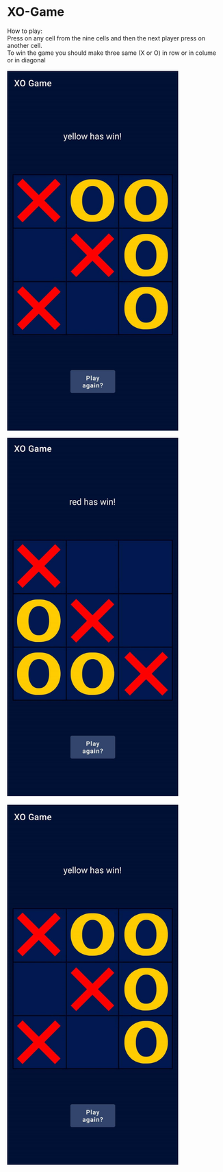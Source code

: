 # XO-Game
How to play:
<br>
Press on any cell from the nine cells and then the next player press on another cell.<br>
To win the game you should make three same (X or O) in row or in colume or in diagonal
<br><br>
<img src="327062266_517216147209270_454738856176539403_n.jpg"  width="400" hight="350">
<p>   </p>
<img src="326384766_890429225493155_3801521412434058332_n.jpg" width="400" hight="350">
<br><br>
<img src="327062266_517216147209270_454738856176539403_n.jpg" width="400" hight="350">
